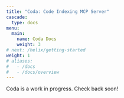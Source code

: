 ```yaml
---
title: "Coda: Code Indexing MCP Server"
cascade:
  type: docs
menu:
  main:
    name: Coda Docs
    weight: 3
# next: /helix/getting-started
weight: 1
# aliases:
#   - /docs
#   - /docs/overview
---
```


Coda is a work in progress. Check back soon!
